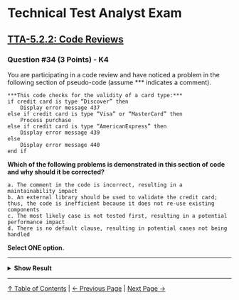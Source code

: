 # Technical Test Analyst Exam

## [TTA-5.2.2: Code Reviews](../../5-reviews/5.2-using-checklists-in-reviews.md#522-code-reviews)

### Question #34 (3 Points) - K4

You are participating in a code review and have noticed a problem in the following section of pseudo-code (assume \*\*\* indicates a comment).

```pseudo
***This code checks for the validity of a card type:***
if credit card is type “Discover” then
    Display error message 437
else if credit card is type “Visa” or “MasterCard” then
    Process purchase
else if credit card is type “AmericanExpress” then
    Display error message 439
else
    Display error message 440
end if
```

**Which of the following problems is demonstrated in this section of code and why should it be corrected?**

    a. The comment in the code is incorrect, resulting in a maintainability impact
    b. An external library should be used to validate the credit card; thus, the code is inefficient because it does not re-use existing components
    c. The most likely case is not tested first, resulting in a potential performance impact
    d. There is no default clause, resulting in potential cases not being handled

**Select ONE option.**

---

<details>
<summary><strong>Show Result</strong></summary>

#### Correct Answer: c

    a. Is not correct. The comment is correct – the code does check the validity of the card
    b. Is not correct. It is unlikely that there is an external library available that provides this functionality
    c. Is correct. It is unlikely that invalid ‘Discover’ cards will be entered more often than valid cards, so it is most likely the card will be Visa or MasterCard, and so that check should be performed first
    d. Is not correct. The ‘else’ handles all conditions not met by the preceding ‘if’ statements

</details>

---

[↑ Table of Contents](../../README.md#table-of-contents) | [← Previous Page](question-33.md) | [Next Page →](question-35.md)
